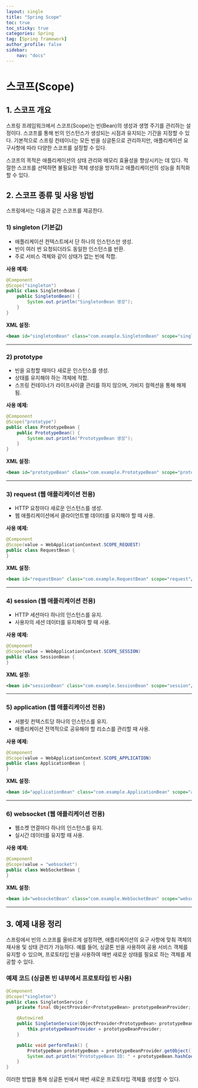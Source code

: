 ```yaml
---
layout: single
title: "Spring Scope"
toc: true
toc_sticky: true
categories: Spring
tag: [Spring framework]
author_profile: false
sidebar:
    nav: "docs"
---
```


# 스코프(Scope)

## 1. 스코프 개요

스프링 프레임워크에서 스코프(Scope)는 빈(Bean)의 생성과 생명 주기를 관리하는 설정이다. 스코프를 통해 빈의 인스턴스가 생성되는 시점과 유지되는 기간을 지정할 수 있다. 기본적으로 스프링 컨테이너는 모든 빈을 싱글톤으로 관리하지만, 애플리케이션 요구사항에 따라 다양한 스코프를 설정할 수 있다.

스코프의 목적은 애플리케이션의 상태 관리와 메모리 효율성을 향상시키는 데 있다. 적절한 스코프를 선택하면 불필요한 객체 생성을 방지하고 애플리케이션의 성능을 최적화할 수 있다.

## 2. 스코프 종류 및 사용 방법

스프링에서는 다음과 같은 스코프를 제공한다.

### 1) singleton (기본값)
- 애플리케이션 컨텍스트에서 단 하나의 인스턴스만 생성.
- 빈이 여러 번 요청되더라도 동일한 인스턴스를 반환.
- 주로 서비스 객체와 같이 상태가 없는 빈에 적합.

**사용 예제:**
```java
@Component
@Scope("singleton")
public class SingletonBean {
    public SingletonBean() {
        System.out.println("SingletonBean 생성");
    }
}
```

**XML 설정:**
```xml
<bean id="singletonBean" class="com.example.SingletonBean" scope="singleton"/>
```

---

### 2) prototype
- 빈을 요청할 때마다 새로운 인스턴스를 생성.
- 상태를 유지해야 하는 객체에 적합.
- 스프링 컨테이너가 라이프사이클 관리를 하지 않으며, 가비지 컬렉션을 통해 해제됨.

**사용 예제:**
```java
@Component
@Scope("prototype")
public class PrototypeBean {
    public PrototypeBean() {
        System.out.println("PrototypeBean 생성");
    }
}
```

**XML 설정:**
```xml
<bean id="prototypeBean" class="com.example.PrototypeBean" scope="prototype"/>
```

---

### 3) request (웹 애플리케이션 전용)
- HTTP 요청마다 새로운 인스턴스를 생성.
- 웹 애플리케이션에서 클라이언트별 데이터를 유지해야 할 때 사용.

**사용 예제:**
```java
@Component
@Scope(value = WebApplicationContext.SCOPE_REQUEST)
public class RequestBean {
}
```

**XML 설정:**
```xml
<bean id="requestBean" class="com.example.RequestBean" scope="request"/>
```

---

### 4) session (웹 애플리케이션 전용)
- HTTP 세션마다 하나의 인스턴스를 유지.
- 사용자의 세션 데이터를 유지해야 할 때 사용.

**사용 예제:**
```java
@Component
@Scope(value = WebApplicationContext.SCOPE_SESSION)
public class SessionBean {
}
```

**XML 설정:**
```xml
<bean id="sessionBean" class="com.example.SessionBean" scope="session"/>
```

---

### 5) application (웹 애플리케이션 전용)
- 서블릿 컨텍스트당 하나의 인스턴스를 유지.
- 애플리케이션 전역적으로 공유해야 할 리소스를 관리할 때 사용.

**사용 예제:**
```java
@Component
@Scope(value = WebApplicationContext.SCOPE_APPLICATION)
public class ApplicationBean {
}
```

**XML 설정:**
```xml
<bean id="applicationBean" class="com.example.ApplicationBean" scope="application"/>
```

---

### 6) websocket (웹 애플리케이션 전용)
- 웹소켓 연결마다 하나의 인스턴스를 유지.
- 실시간 데이터를 유지할 때 사용.

**사용 예제:**
```java
@Component
@Scope(value = "websocket")
public class WebSocketBean {
}
```

**XML 설정:**
```xml
<bean id="websocketBean" class="com.example.WebSocketBean" scope="websocket"/>
```

---

## 3. 예제 내용 정리

스프링에서 빈의 스코프를 올바르게 설정하면, 애플리케이션의 요구 사항에 맞춰 객체의 재사용 및 상태 관리가 가능하다. 예를 들어, 싱글톤 빈을 사용하여 공용 서비스 객체를 유지할 수 있으며, 프로토타입 빈을 사용하여 매번 새로운 상태를 필요로 하는 객체를 제공할 수 있다.

### 예제 코드 (싱글톤 빈 내부에서 프로토타입 빈 사용)
```java
@Component
@Scope("singleton")
public class SingletonService {
    private final ObjectProvider<PrototypeBean> prototypeBeanProvider;

    @Autowired
    public SingletonService(ObjectProvider<PrototypeBean> prototypeBeanProvider) {
        this.prototypeBeanProvider = prototypeBeanProvider;
    }

    public void performTask() {
        PrototypeBean prototypeBean = prototypeBeanProvider.getObject();
        System.out.println("PrototypeBean ID: " + prototypeBean.hashCode());
    }
}
```

이러한 방법을 통해 싱글톤 빈에서 매번 새로운 프로토타입 객체를 생성할 수 있다.

